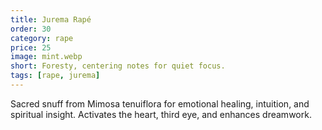 ```yaml
---
title: Jurema Rapé
order: 30
category: rape
price: 25
image: mint.webp
short: Foresty, centering notes for quiet focus.
tags: [rape, jurema]
---
```


Sacred snuff from Mimosa tenuiflora for emotional healing, intuition, and spiritual insight. Activates the heart, third eye, and enhances dreamwork.
